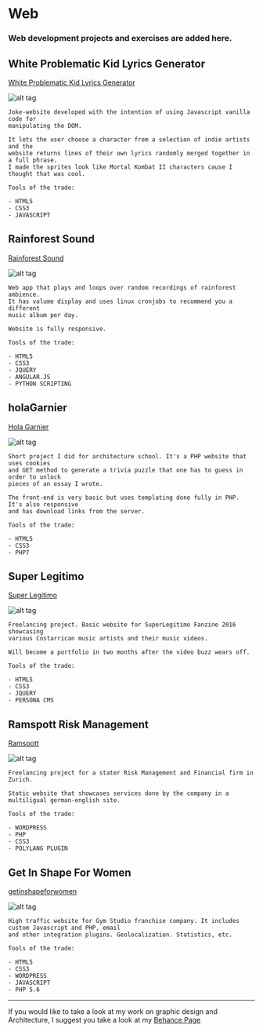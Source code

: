 # Web 
<h3> Web development projects and exercises are added here.</h3>

<h2> White Problematic Kid Lyrics Generator </h2>
<a href="http://whiteproblematickid-lyricsgenerator.com" target="_blank">White Problematic Kid Lyrics Generator</a>

![alt tag](http://i.imgur.com/0Cu0Pdj.png)

	Joke-website developed with the intention of using Javascript vanilla code for 
	manipulating the DOM.

	It lets the user choose a character from a selection of indie artists and the
	website returns lines of their own lyrics randomly merged together in a full phrase.
	I made the sprites look like Mortal Kombat II characters cause I thought that was cool.

	Tools of the trade:

	- HTML5
	- CSS3
	- JAVASCRIPT	


<h2> Rainforest Sound </h2> 
<a href="http://www.rainforestsound.club" target="_blank">Rainforest Sound</a>

![alt tag](http://i.imgur.com/WH9Ou7t.png)

	Web app that plays and loops over random recordings of rainforest ambience. 
	It has volume display and uses linux cronjobs to recommend you a different
	music album per day.

	Website is fully responsive.

	Tools of the trade:

	- HTML5
	- CSS3
	- JQUERY
	- ANGULAR.JS
	- PYTHON SCRIPTING



<h2> holaGarnier </h2> 
<a href="http://holagarnier.club" target="_blank">Hola Garnier</a>

![alt tag](http://i.imgur.com/iFFkBaq.png)

	Short project I did for architecture school. It's a PHP website that uses cookies
	and GET method to generate a trivia puzzle that one has to guess in order to unlock 
	pieces of an essay I wrote.

	The front-end is very basic but uses templating done fully in PHP. It's also responsive 
	and has download links from the server.

	Tools of the trade:

	- HTML5
	- CSS3
	- PHP7

<h2> Super Legitimo </h2> 
<a href="http://superlegitimo.com" target="_blank">Super Legitimo</a>

![alt tag](http://i.imgur.com/9xnKKar.jpg)

	Freelancing project. Basic website for SuperLegitimo Fanzine 2016 showcasing 
	various Costarrican music artists and their music videos.

	Will become a portfolio in two months after the video buzz wears off.

	Tools of the trade:

	- HTML5
	- CSS3
	- JQUERY
	- PERSONA CMS

<h2> Ramspott Risk Management </h2> 
<a href="http://ramspott.com" target="_blank">Ramspott</a>

![alt tag](http://i.imgur.com/szOrDRZ.png)

	Freelancing project for a stater Risk Management and Financial firm in Zurich.

	Static website that showcases services done by the company in a multiligual german-english site.

	Tools of the trade:

	- WORDPRESS
	- PHP
	- CSS3
	- POLYLANG PLUGIN
	
<h2> Get In Shape For Women </h2> 
<a href="http://getinshapeforwomen.com/" target="_blank">getinshapeforwomen</a>

![alt tag](http://i.imgur.com/AqXay5r.jpg)

	High traffic website for Gym Studio franchise company. It includes custom Javascript and PHP, email
	and other integration plugins. Geolocalization. Statistics, etc.

	Tools of the trade:

	- HTML5
	- CSS3
	- WORDPRESS
	- JAVASCRIPT
	- PHP 5.6
	
<hr/>

If you would like to take a look at my work on graphic design and Architecture, I suggest
you take a look at my <a href="https://www.behance.net/andrralv">Behance Page</a>
